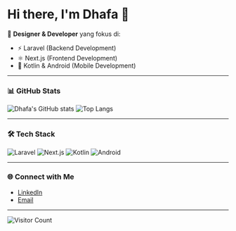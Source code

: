 # Hi there, I'm Dhafa 👋

🚀 **Designer & Developer** yang fokus di:
- ⚡ Laravel (Backend Development)
- ⚛️ Next.js (Frontend Development)
- 📱 Kotlin & Android (Mobile Development)

---

### 📊 GitHub Stats
![Dhafa's GitHub stats](https://github-readme-stats.vercel.app/api?username=dhafaalvaro&show_icons=true&theme=tokyonight)
![Top Langs](https://github-readme-stats.vercel.app/api/top-langs/?username=dhafaalvaro&layout=compact&theme=tokyonight)

---

### 🛠️ Tech Stack
![Laravel](https://img.shields.io/badge/-Laravel-red?logo=laravel&logoColor=white&style=for-the-badge)
![Next.js](https://img.shields.io/badge/-Next.js-black?logo=next.js&logoColor=white&style=for-the-badge)
![Kotlin](https://img.shields.io/badge/-Kotlin-orange?logo=kotlin&logoColor=white&style=for-the-badge)
![Android](https://img.shields.io/badge/-Android-green?logo=android&logoColor=white&style=for-the-badge)

---

### 🌐 Connect with Me
- [LinkedIn](https://linkedin.com/in/dhafa)  
- [Email](mailto:dhafa@example.com)  

---

![Visitor Count](https://komarev.com/ghpvc/?username=dhafaalvaro&color=blue)
